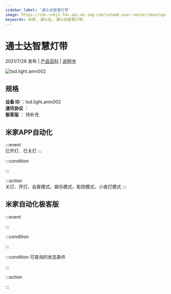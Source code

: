 ```yaml
---
sidebar_label: '通士达智慧灯带'
image: https://cdn.cnbj1.fds.api.mi-img.com/iotweb-user-center/developer_1679047904670HajEDsvC.png?GalaxyAccessKeyId=AKVGLQWBOVIRQ3XLEW&Expires=9223372036854775807&Signature=m2H0KrswEWArLIRB9L9Lg+gFAOA=
keywords: 米家, 通士达, 通士达智慧灯带, 
---
```

# 通士达智慧灯带

2021/7/28 发布 | [产品百科](https://home.mi.com/webapp/content/baike/product/index.html?model=tsd.light.amn002/) | [说明书](https://home.mi.com/views/introduction.html?model=tsd.light.amn002&region=cn)

![tsd.light.amn002](https://cdn.cnbj1.fds.api.mi-img.com/iotweb-user-center/developer_1679047904670HajEDsvC.png?GalaxyAccessKeyId=AKVGLQWBOVIRQ3XLEW&Expires=9223372036854775807&Signature=m2H0KrswEWArLIRB9L9Lg+gFAOA=)

## 规格  
> 
**设备 ID** ：tsd.light.amn002  
**通讯协议** ：  
**极客版**  ： 待补充 


## 米家APP自动化  

:::event  
已开灯、已关灯
:::

:::condition  

:::

:::action   
关灯、开灯、会客模式、娱乐模式、影院模式、小夜灯模式
:::

## 米家自动化极客版  

:::event  

:::

:::condition  

:::

:::condition 可查询的状态条件  

:::

:::action  

:::

        
